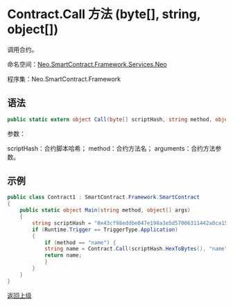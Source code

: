 # Contract.Call 方法 (byte[], string, object[])

调用合约。

命名空间：[Neo.SmartContract.Framework.Services.Neo](../../neo.md)

程序集：Neo.SmartContract.Framework

## 语法

```c#
public static extern object Call(byte[] scriptHash, string method, object[] arguments)
```

参数：

scriptHash：合约脚本哈希；
method：合约方法名；
arguments：合约方法参数。

## 示例

```c#
public class Contract1 : SmartContract.Framework.SmartContract
{
    public static object Main(string method, object[] args)
    {
        string scriptHash = "0x43cf98eddbe047e198a3e5d57006311442a0ca15";
        if (Runtime.Trigger == TriggerType.Application)
        {
            if (method == "name") {
            string name = Contract.Call(scriptHash.HexToBytes(), "name", new object[]{});
            return name;
            }
        }  
    }
}
```



[返回上级](../Contract.md)